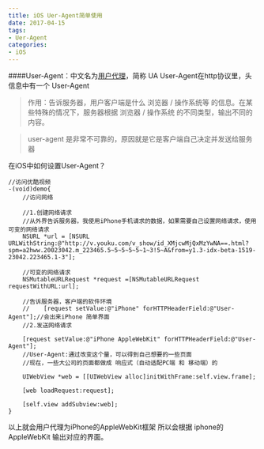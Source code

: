 ```yaml
---
title: iOS Uer-Agent简单使用
date: 2017-04-15
tags:
- Uer-Agent
categories:
- iOS
---
```


####User-Agent：中文名为[用户代理](http://baike.baidu.com/item/%E7%94%A8%E6%88%B7%E4%BB%A3%E7%90%86)，简称 UA
User-Agent在http协议里，头信息中有一个 User-Agent

>作用：告诉服务器，用户客户端是什么 浏览器 / 操作系统等 的信息。在某些特殊的情况下，服务器根据 浏览器 / 操作系统 的不同类型，输出不同的内容。

>user-agent 是非常不可靠的，原因就是它是客户端自己决定并发送给服务器

在iOS中如何设置User-Agent？
``````
//访问优酷视频
-(void)demo{
    //访问网络

    //1.创建网络请求
    //从外界告诉服务器，我使用iPhone手机请求的数据，如果需要自己设置网络请求，使用可变的网络请求
    NSURL *url = [NSURL URLWithString:@"http://v.youku.com/v_show/id_XMjcwMjQxMzYwNA==.html?spm=a2hww.20023042.m_223465.5~5~5~5~5~1~3!5~A&from=y1.3-idx-beta-1519-23042.223465.1-3"];

    //可变的网络请求
    NSMutableURLRequest *request =[NSMutableURLRequest requestWithURL:url];

    //告诉服务器，客户端的软件环境
    //    [request setValue:@"iPhone" forHTTPHeaderField:@"User-Agent"];//会出来iPhone 简单界面
    //2.发送网络请求

    [request setValue:@"iPhone AppleWebKit" forHTTPHeaderField:@"User-Agent"];
    //User-Agent:通过改变这个量，可以得到自己想要的一些页面
    //现在，一些大公司的页面都做成 响应式（自动适配PC端 和 移动端）的

    UIWebView *web = [[UIWebView alloc]initWithFrame:self.view.frame];

    [web loadRequest:request];

    [self.view addSubview:web];
}
``````
以上就会用户代理为iPhone的AppleWebKit框架
所以会根据 iphone的AppleWebKit 输出对应的界面。
